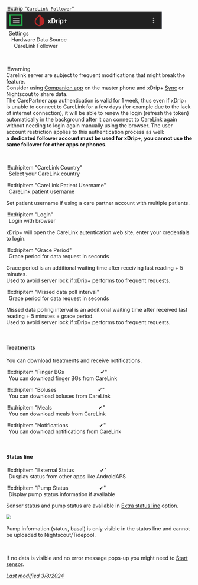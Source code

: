 !!!xdrip "`CareLink Follower`"  
    <img src="../../images/hamburger_menu.png" style="zoom:75%;" />  
    &ensp;Settings  
    &emsp;Hardware Data Source  
    &ensp;&emsp;CareLink Follower

</br>

!!!warning  
    Carelink server are subject to frequent modifications that might break the feature.  
    Consider using [Companion app](../companion) on the master phone and xDrip+ [Sync](../xdripfollower) or Nightscout to share data.  
    The CarePartner app authentication is valid for 1 week, thus even if xDrip+ is unable to connect to CareLink for a few days (for example due to the lack of internet connection), it will be able to renew the login (refresh the token) automatically in the background after it can connect to CareLink again without needing to login again manually using the browser. The user account restriction applies to this authentication process as well:   
    **a dedicated follower account must be used for xDrip+, you cannot use the same follower for other apps or phones.**

</br>

!!!xdripitem "CareLink Country"  
    &ensp;Select your CareLink country

!!!xdripitem "CareLink Patient Username"  
    &ensp;CareLink patient username

Set patient username if using a care partner account with multiple patients.

!!!xdripitem "Login"  
    &ensp;Login with browser

xDrip+ will open the CareLink autentication web site, enter your credentials to login.  

!!!xdripitem "Grace Period"  
    &ensp;Grace period for data request in seconds

Grace period is an additional waiting time after receiving last reading + 5 minutes.  
Used to avoid server lock if xDrip+ performs too frequent requests.

!!!xdripitem "Missed data poll interval"  
    &ensp;Grace period for data request in seconds

Missed data polling interval is an additional waiting time after received last reading + 5 minutes + grace period.  
Used to avoid server lock if xDrip+ performs too frequent requests.

</br>

#### Treatments

You can download treatments and receive notifications.

!!!xdripitem "Finger BGs&emsp;&emsp;&emsp;&emsp;&emsp;&emsp;&emsp;✔"  
    &ensp;You can download finger BGs from CareLink  

!!!xdripitem "Boluses&emsp;&emsp;&emsp;&emsp;&emsp;&emsp;&emsp;&emsp;✔"  
    &ensp;You can download boluses from CareLink

!!!xdripitem "Meals&emsp;&emsp;&emsp;&emsp;&emsp;&emsp;&emsp;&emsp;&emsp;✔"  
    &ensp;You can download meals from CareLink

!!!xdripitem "Notifications&emsp;&emsp;&emsp;&emsp;&emsp;&emsp;✔"  
    &ensp;You can download notifications from CareLink

</br>

#### Status line

!!!xdripitem "External Status&emsp;&emsp;&emsp;&emsp;&emsp;✔"  
    &ensp;Dusplay status from other apps like AndroidAPS

!!!xdripitem "Pump Status&emsp;&emsp;&emsp;&emsp;&emsp;&emsp;✔"  
    &ensp;Display pump status information if available

Sensor status and pump status are available in [Extra status line](../../use/lesscommon/#extra-status-line) option.

<img src="../images/M-S-HDS-CF6.png" style="zoom:75%;" />

Pump information (status, basal) is only visible in the status line and cannot be uploaded to Nightscout/Tidepool.

</br>

If no data is visible and no error message pops-up you might need to [Start sensor](../../use/startsensor/#followers-and-companion-apps).

[*Last modified 3/8/2024*](https://github.com/NightscoutFoundation/xDrip/releases/tag/2024.08.02)

